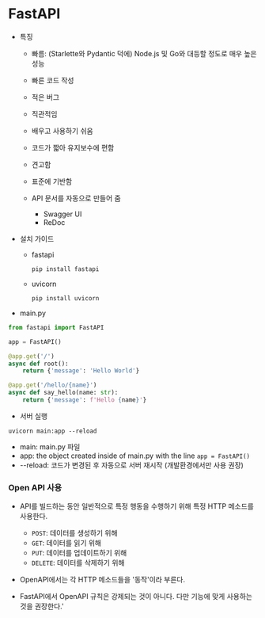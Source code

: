 # FastAPI

- 특징

    - 빠름: (Starlette와 Pydantic 덕에) Node.js 및 Go와 대등할 정도로 매우 높은 성능
    - 빠른 코드 작성
    - 적은 버그
    - 직관적임
    - 배우고 사용하기 쉬움
    - 코드가 짧아 유지보수에 편함
    - 견고함
    - 표준에 기반함

    - API 문서를 자동으로 만들어 줌
        - Swagger UI
        - ReDoc



- 설치 가이드

    - fastapi

        ```console
        pip install fastapi
        ```

    - uvicorn

        ```console
        pip install uvicorn
        ```

        

- main.py

```python
from fastapi import FastAPI

app = FastAPI()

@app.get('/')
async def root():
    return {'message': 'Hello World'}

@app.get('/hello/{name}')
async def say_hello(name: str):
    return {'message': f'Hello {name}'}
```



- 서버 실행

```console
uvicorn main:app --reload
```

- main: main.py 파일
- app: the object created inside of main.py with the line `app = FastAPI()`
- --reload: 코드가 변경된 후 자동으로 서버 재시작 (개발환경에서만 사용 권장)



### Open API 사용

- API를 빌드하는 동안 일반적으로 특정 행동을 수행하기 위해 특정 HTTP 메소드를 사용한다.
    - `POST`: 데이터를 생성하기 위해
    - `GET`: 데이터를 읽기 위해
    - `PUT`: 데이터를 업데이트하기 위해
    - `DELETE`: 데이터를 삭제하기 위해
- OpenAPI에서는 각 HTTP 메소드들을 '동작'이라 부른다.

- FastAPI에서 OpenAPI 규칙은 강제되는 것이 아니다. 다만 기능에 맞게 사용하는 것을 권장한다.'